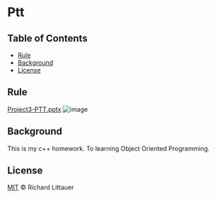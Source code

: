 # Ptt

## Table of Contents
- [Rule](#rule)
- [Background](#background)
- [License](#license)
## Rule
[Project3-PTT.pptx](https://github.com/winter901017/Ptt/files/6664347/Project3-PTT.pptx)
![image](https://user-images.githubusercontent.com/63649186/124131973-e838c300-dab2-11eb-960e-735ba55ac1ab.png)
## Background

This is my c++ homework.
To learning Object Oriented Programming.

## License

[MIT](LICENSE) © Richard Littauer
